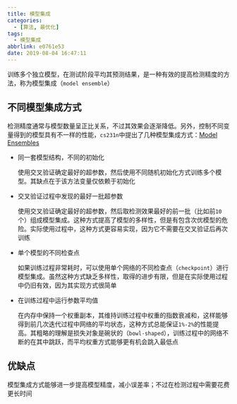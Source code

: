 ```yaml
---
title: 模型集成
categories:
  - [算法, 最优化]
tags:
  - 模型集成
abbrlink: e0761e53
date: 2019-08-04 16:47:11
---
```


训练多个独立模型，在测试阶段平均其预测结果，是一种有效的提高检测精度的方法，称为模型集成（`model ensemble`）

## 不同模型集成方式

检测精度通常与模型数量呈正比关系，不过其效果会逐渐降低。另外，控制不同变量得到的模型具有不一样的性能，`cs231n`中提出了几种模型集成方式：[Model Ensembles](http://cs231n.github.io/neural-networks-3/#ensemble)

* 同一套模型结构，不同的初始化

    使用交叉验证确定最好的超参数，然后使用不同随机初始化方式训练多个模型。其缺点在于该方法变量仅依赖于初始化
* 交叉验证过程中发现的最好一批超参数

    使用交叉验证确定最好的超参数，然后取检测效果最好的前一批（比如前`10`个）组成模型集成。这种方式提高了模型的多样性，但是有包含次优模型的危险。实际使用过程中，这种方式更容易实现，因为它不需要在交叉验证后再次训练
* 单个模型的不同检查点

    如果训练过程非常耗时，可以使用单个网络的不同检查点（`checkpoint`）进行模型集成。虽然这种方式缺乏多样性，取得的进步有限，但是在实际使用过程中仍旧有效，因为其实现方式很简单
* 在训练过程中运行参数平均值

    在内存中保持一个权重副本，其维持训练过程中权重的指数衰减和，这样能够得到前几次迭代过程中网络的平均状态，这种方式总能保证`1%-2%`的性能提高。其粗略的理解是损失对象是碗状的（`bowl-shaped`），训练过程中的网络不断的在其中跳跃，而平均权重方式能够更有机会跳入最低点

## 优缺点

模型集成方式能够进一步提高模型精度，减小误差率；不过在检测过程中需要花费更长时间